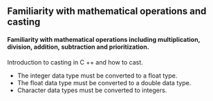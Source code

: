 ## Familiarity with mathematical operations and casting
#### Familiarity with mathematical operations including multiplication, division, addition, subtraction and prioritization.
Introduction to casting in C ++ and how to cast.
- The integer data type must be converted to a float type.
- The float data type must be converted to a double data type.
- Character data types must be converted to integers.
